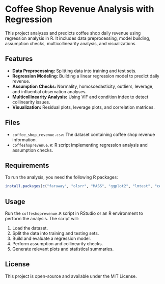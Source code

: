 # Coffee Shop Revenue Analysis with Regression

This project analyzes and predicts coffee shop daily revenue using regression analysis in R. It includes data preprocessing, model building, assumption checks, multicollinearity analysis, and visualizations.

## Features
- **Data Preprocessing:** Splitting data into training and test sets.
- **Regression Modeling:** Building a linear regression model to predict daily revenue.
- **Assumption Checks:** Normality, homoscedasticity, outliers, leverage, and influential observation analyses.
- **Multicollinearity Analysis:** Using VIF and condition index to detect collinearity issues.
- **Visualization:** Residual plots, leverage plots, and correlation matrices.

## Files
- `coffee_shop_revenue.csv`: The dataset containing coffee shop revenue information.
- `coffeshoprevenue.R`: R script implementing regression analysis and assumption checks.

## Requirements
To run the analysis, you need the following R packages:
```r
install.packages(c("faraway", "olsrr", "MASS", "ggplot2", "lmtest", "corrplot", "carData", "fpp2"))
```

## Usage
Run the `coffeshoprevenue.R` script in RStudio or an R environment to perform the analysis. The script will:
1. Load the dataset.
2. Split the data into training and testing sets.
3. Build and evaluate a regression model.
4. Perform assumption and collinearity checks.
5. Generate relevant plots and statistical summaries.

## License
This project is open-source and available under the MIT License.
